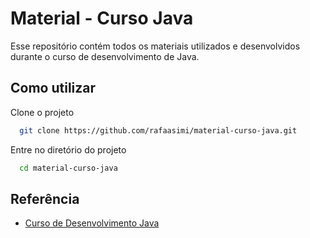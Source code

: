 
# Material - Curso Java

Esse repositório contém todos os materiais utilizados e desenvolvidos durante o curso de desenvolvimento de Java.


## Como utilizar

Clone o projeto

```bash
  git clone https://github.com/rafaasimi/material-curso-java.git
```

Entre no diretório do projeto

```bash
  cd material-curso-java
```



## Referência

- [Curso de Desenvolvimento Java](https://www.udemy.com/course/curso-de-desenvolvimento-java/)

